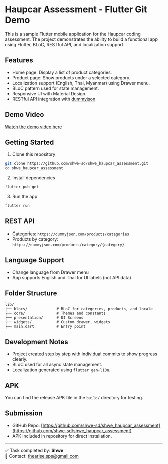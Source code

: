 
# Haupcar Assessment - Flutter Git Demo

This is a sample Flutter mobile application for the Haupcar coding assessment. The project demonstrates the ability to build a functional app using Flutter, BLoC, RESTful API, and localization support.

## Features

- Home page: Display a list of product categories.
- Product page: Show products under a selected category.
- Localization support (English, Thai, Myanmar) using Drawer menu.
- BLoC pattern used for state management.
- Responsive UI with Material Design.
- RESTful API integration with [dummyjson](https://dummyjson.com/).

## Demo Video
[Watch the demo video here](https://github.com/shwe-sd/shwe_haupcar_assessment/demo_video.MP4)


## Getting Started

1. Clone this repository
```bash
git clone https://github.com/shwe-sd/shwe_haupcar_assessment.git
cd shwe_haupcar_assessment
```

2. Install dependencies
```bash
flutter pub get
```

3. Run the app
```bash
flutter run
```

## REST API

- Categories: `https://dummyjson.com/products/categories`
- Products by category: `https://dummyjson.com/products/category/{category}`

## Language Support

- Change language from Drawer menu
- App supports English and Thai for UI labels (not API data)

## Folder Structure

```
lib/
├── blocs/             # BLoC for categories, products, and locale
├── core/              # Themes and constants
├── presentation/      # UI Screens
├── widgets/           # Custom drawer, widgets
├── main.dart          # Entry point
```

## Development Notes

- Project created step by step with individual commits to show progress clearly.
- BLoC used for all async state management.
- Localization generated using `flutter gen-l10n`.

## APK

You can find the release APK file in the `build/` directory for testing.

## Submission

- GitHub Repo: [https://github.com/shwe-sd/shwe_haupcar_assessment](https://github.com/shwe-sd/shwe_haupcar_assessment)
- APK included in repository for direct installation.

---

✅ Task completed by: **Shwe**  
📧 Contact: thearise.sps@gmail.com
